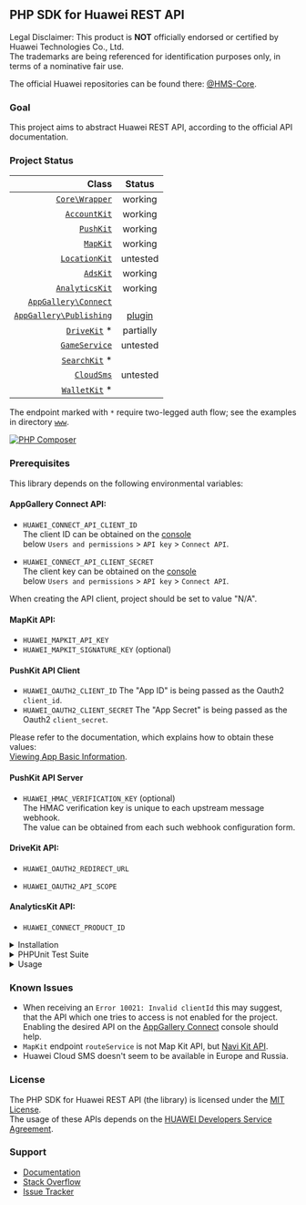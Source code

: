 ## PHP SDK for Huawei REST API

Legal Disclaimer: This product is **NOT** officially endorsed or certified by Huawei Technologies Co., Ltd.<br/>
The trademarks are being referenced for identification purposes only, in terms of a nominative fair use.

The official Huawei repositories can be found there: [@HMS-Core](https://github.com/orgs/HMS-Core/repositories).

### Goal

This project aims to abstract Huawei REST API, according to the official API documentation.

### Project Status

|                                                                                                Class |                                  Status                                  |
|-----------------------------------------------------------------------------------------------------:|:------------------------------------------------------------------------:|
|                           [`Core\Wrapper`](https://github.com/syslogic/php-hms/blob/master/src/Core) |                                 working                                  |
|                       [`AccountKit`](https://github.com/syslogic/php-hms/blob/master/src/AccountKit) |                                 working                                  |
|                             [`PushKit`](https://github.com/syslogic/php-hms/blob/master/src/PushKit) |                                 working                                  |
|                               [`MapKit`](https://github.com/syslogic/php-hms/blob/master/src/MapKit) |                                 working                                  |
|                     [`LocationKit`](https://github.com/syslogic/php-hms/blob/master/src/LocationKit) |                                 untested                                 |
|                               [`AdsKit`](https://github.com/syslogic/php-hms/blob/master/src/AdsKit) |                                 working                                  |
|                   [`AnalyticsKit`](https://github.com/syslogic/php-hms/blob/master/src/AnalyticsKit) |                                 working                                  |
|       [`AppGallery\Connect`](https://github.com/syslogic/php-hms/tree/master/src/AppGallery/Connect) |                                                                          |
| [`AppGallery\Publishing`](https://github.com/syslogic/php-hms/tree/master/src/AppGallery/Publishing) | [plugin](https://github.com/syslogic/agconnect-publishing-gradle-plugin) |
|                         [`DriveKit`](https://github.com/syslogic/php-hms/tree/master/src/DriveKit) * |                                partially                                 |
|                     [`GameService`](https://github.com/syslogic/php-hms/tree/master/src/GameService) |                                 untested                                 |
|                       [`SearchKit`](https://github.com/syslogic/php-hms/blob/master/src/SearchKit) * |                                                                          |
|                           [`CloudSms`](https://github.com/syslogic/php-hms/blob/master/src/CloudSms) |                                 untested                                 |
|                       [`WalletKit`](https://github.com/syslogic/php-hms/blob/master/src/WalletKit) * |                                                                          |

The endpoint marked with `*` require two-legged auth flow; see the examples in directory [`www`](https://github.com/syslogic/php-hms/blob/master/www).

[![PHP Composer](https://github.com/syslogic/php-hms/actions/workflows/ci-php.yml/badge.svg)](https://github.com/syslogic/php-hms/actions/workflows/ci-php.yml)

### Prerequisites

This library depends on the following environmental variables:

#### AppGallery Connect API:

- `HUAWEI_CONNECT_API_CLIENT_ID`<br/>
  The client ID can be obtained on the [console](https://developer.huawei.com/consumer/en/service/josp/agc/index.html) <br/>below `Users and permissions` > `API key` > `Connect API`.

- `HUAWEI_CONNECT_API_CLIENT_SECRET`<br/>
  The client key can be obtained on the [console](https://developer.huawei.com/consumer/en/service/josp/agc/index.html) <br/>below `Users and permissions` > `API key` > `Connect API`.

When creating the API client, project should be set to value "N/A".

#### MapKit API:

- `HUAWEI_MAPKIT_API_KEY`<br/>
- `HUAWEI_MAPKIT_SIGNATURE_KEY` (optional)<br/>

#### PushKit API Client
- `HUAWEI_OAUTH2_CLIENT_ID` The "App ID" is being passed as the Oauth2 `client_id`.
- `HUAWEI_OAUTH2_CLIENT_SECRET` The "App Secret" is being passed as the Oauth2 `client_secret`.

Please refer to the documentation, which explains how to obtain these values: <br/>[Viewing App Basic Information](https://developer.huawei.com/consumer/en/doc/distribution/app/agc-help-appinfo-0000001100014694).

#### PushKit API Server

 - `HUAWEI_HMAC_VERIFICATION_KEY` (optional)<br/>
   The HMAC verification key is unique to each upstream message webhook. <br/>The value can be obtained from each such webhook configuration form.

#### DriveKit API:

- `HUAWEI_OAUTH2_REDIRECT_URL`<br/>

- `HUAWEI_OAUTH2_API_SCOPE`<br/>

#### AnalyticsKit API:

- `HUAWEI_CONNECT_PRODUCT_ID`  

<details>
<summary>Installation</summary>
<p>

One can manually check out into project directory `lib`:
````shell
mkdir lib
git clone git@github.com:syslogic/php-hms ./lib/php-hms
````

And then map namespace `HMS` in `composer.json` PSR-4 `autoload` block:
````json
{
  "autoload": {
    "psr-4": {
      "App\\": "src/",
      "HMS\\": "lib/php-hms/src/"
    }
  }
}
````

To set up the environment, for example `nano ~/.bashrc`:

````bash
# General server-side oAuth2 flow.
export HUAWEI_OAUTH2_CLIENT_ID=...
export HUAWEI_OAUTH2_CLIENT_SECRET=...

# DriveKit client-side oAuth2 flow.
export HUAWEI_OAUTH2_REDIRECT_URL=...
export HUAWEI_OAUTH2_API_SCOPE=...

# MapKit API key.
export HUAWEI_MAPKIT_API_KEY=...

export HUAWEI_CONNECT_API_CLIENT_ID=...
export HUAWEI_CONNECT_API_CLIENT_SECRET=...
export HUAWEI_CONNECT_PRODUCT_ID=...
export HUAWEI_HMAC_VERIFICATION_KEY=...
````
</p>
</details>

<details>
<summary>PHPUnit Test Suite</summary>
<p>

The test suite depends on further environmental variables:

| Test Case | Environmental Variable | Description |
| ---: | --- | --- |
| `PushKitTest` | `PHPUNIT_HCM_TEST_DEVICE_TOKEN` | The HCM device registration ID, to which the test will push notifications to.  |

````bash
# PHP SDK for Huawei REST API
export PHPUNIT_HCM_TEST_DEVICE_TOKEN=...
````

Running tests:
````shell
composer run-script test
````

Running tests with code coverage:
````shell
composer run-script coverage
````

</details>

<details>
<summary>Usage</summary>
<p>
...
</p>
</details>

### Known Issues
 - When receiving an `Error 10021: Invalid clientId` this may suggest,<br/>that the API which one tries to access is not enabled for the project.<br/>
Enabling the desired API on the [AppGallery Connect](https://developer.huawei.com/consumer/en/service/josp/agc/index.html) console should help.
 - `MapKit` endpoint `routeService` is not Map Kit API, but [Navi Kit API](https://developer.huawei.com/consumer/en/hms/huawei-navikit/).
 - Huawei Cloud SMS doesn't seem to be available in Europe and Russia.

### License
The PHP SDK for Huawei REST API (the library) is licensed under the [MIT License](LICENSE).<br/>
The usage of these APIs depends on the [HUAWEI Developers Service Agreement](https://developer.huawei.com/consumer/en/doc/start/agreement-0000001052728169).

### Support
- [Documentation](https://developer.huawei.com/consumer/en/doc/landing/development)
- [Stack Overflow](https://stackoverflow.com/questions/tagged/huawei-developers)
- [Issue Tracker](https://github.com/syslogic/php-hms/issues)
